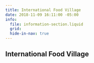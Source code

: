 ```yaml
---
title: International Food Village
date: 2018-11-09 16:11:00 -05:00
info:
  file: information-section.liquid
  grid: 
  hide-in-nav: true
---
```


## International Food Village